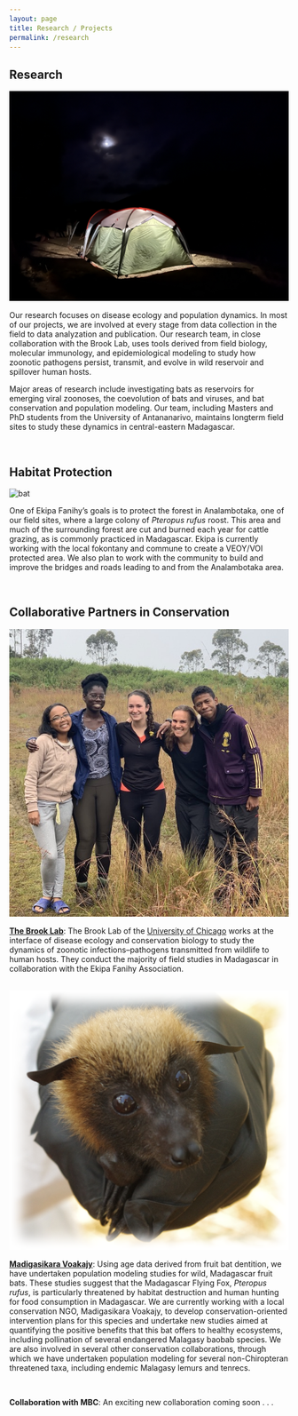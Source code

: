 ```yaml
---
layout: page
title: Research / Projects
permalink: /research
---
```


<h2>Research</h2>

<img src="/assets/research/lab_tent.jpeg" alt="tent" class="float-end col-md-5" />

Our research focuses on disease ecology and population dynamics. In most of our projects, we are involved at every stage from data collection in the field to data analyzation and publication. Our research team, in close collaboration with the Brook Lab, uses tools derived from field biology, molecular immunology, and epidemiological modeling to study how zoonotic pathogens persist, transmit, and evolve in wild reservoir and spillover human hosts. 

Major areas of research include investigating bats as reservoirs for emerging viral zoonoses, the coevolution of bats and viruses, and bat conservation and population modeling. Our team, including Masters and PhD students from the University of Antananarivo, maintains longterm field sites to study these dynamics in central-eastern Madagascar.

<div style="clear:both;">&nbsp;</div>

<h2>Habitat Protection</h2>

<img src="/assets/research/Analambotaka roost.jpeg" alt="bat" class="float-start col-md-5" />

One of Ekipa Fanihy’s goals is to protect the forest in Analambotaka, one of our field sites, where a large colony of *Pteropus rufus* roost. This area and much of the surrounding forest are cut and burned each year for cattle grazing, as is commonly practiced in Madagascar. Ekipa is currently working with the local fokontany and commune to create a VEOY/VOI protected area. We also plan to work with the community to build and improve the bridges and roads leading to and from the Analambotaka area. 

<div style="clear:both;">&nbsp;</div>

<h2>Collaborative Partners in Conservation</h2>

<img src="/assets/ekipa_fanihy_happy.jpg" alt="ekipa_fanihy" class="float-end col-md-5" />

[**The Brook Lab**](https://brooklab.org/): The Brook Lab of the [University of Chicago](https://www.uchicago.edu/) works at the interface of disease ecology and conservation biology to study the dynamics of zoonotic infections–pathogens transmitted from wildlife to human hosts. They conduct the majority of field studies in Madagascar in collaboration with the Ekipa Fanihy Association.

<div style="clear:both;">&nbsp;</div>

<img src="/assets/research/baby_bat.png" alt="baby_bat" class="float-end col-md-5" />

[**Madigasikara Voakajy**](https://www.madagasikara-voakajy.org/): Using age data derived from fruit bat dentition, we have undertaken population modeling studies for wild, Madagascar fruit bats. These studies suggest that the Madagascar Flying Fox, *Pteropus rufus*, is particularly threatened by habitat destruction and human hunting for food consumption in Madagascar. We are currently working with a local conservation NGO, Madigasikara Voakajy, to develop conservation-oriented intervention plans for this species and undertake new studies aimed at quantifying the positive benefits that this bat offers to healthy ecosystems, including pollination of several endangered Malagasy baobab species. We are also involved in several other conservation collaborations, through which we have undertaken population modeling for several non-Chiropteran threatened taxa, including endemic Malagasy lemurs and tenrecs.

<div style="clear:both;">&nbsp;</div>

**Collaboration with MBC**: An exciting new collaboration coming soon . . . 
